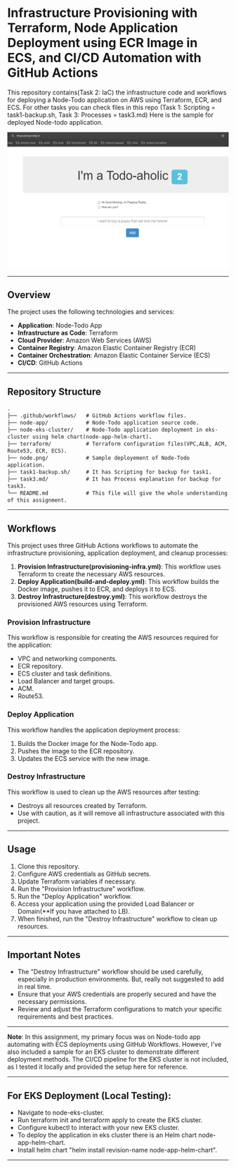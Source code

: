 # Infrastructure Provisioning with Terraform, Node Application Deployment using ECR Image in ECS, and CI/CD Automation with GitHub Actions


This repository contains(Task 2: IaC) the infrastructure code and workflows for deploying a Node-Todo application on AWS using Terraform, ECR, and ECS. For other tasks you can check files in this repo (Task 1: Scripting = task1-backup.sh, Task 3: Processes = task3.md) Here is the sample for deployed Node-todo application.

![Alt text](node.png)

---

## Overview

The project uses the following technologies and services:

- **Application**: Node-Todo App
- **Infrastructure as Code**: Terraform
- **Cloud Provider**: Amazon Web Services (AWS)
- **Container Registry**: Amazon Elastic Container Registry (ECR)
- **Container Orchestration**: Amazon Elastic Container Service (ECS)
- **CI/CD**: GitHub Actions

---

## Repository Structure

```
.
├── .github/workflows/   # GitHub Actions workflow files.
├── node-app/            # Node-Todo application source code.
├── node-eks-cluster/    # Node-Todo application deployment in eks-cluster using helm chart(node-app-helm-chart).
├── terraform/           # Terraform configuration files(VPC,ALB, ACM, Route53, ECR, ECS).
├── node.png/            # Sample deployement of Node-Todo application.
├── task1-backup.sh/     # It has Scripting for backup for task1.
├── task3.md/            # It has Process explanation for backup for task3.
└── README.md            # This file will give the whole understanding of this assignment.
```
---
## Workflows

This project uses three GitHub Actions workflows to automate the infrastructure provisioning, application deployment, and cleanup processes:

1. **Provision Infrastructure(provisioning-infra.yml)**: This workflow uses Terraform to create the necessary AWS resources.
2. **Deploy Application(build-and-deploy.yml)**: This workflow builds the Docker image, pushes it to ECR, and deploys it to ECS.
3. **Destroy Infrastructure(destroy.yml)**: This workflow destroys the provisioned AWS resources using Terraform.

### Provision Infrastructure

This workflow is responsible for creating the AWS resources required for the application:

- VPC and networking components.
- ECR repository.
- ECS cluster and task definitions.
- Load Balancer and target groups.
- ACM.
- Route53.

### Deploy Application

This workflow handles the application deployment process:

1. Builds the Docker image for the Node-Todo app.
2. Pushes the image to the ECR repository.
3. Updates the ECS service with the new image.

### Destroy Infrastructure

This workflow is used to clean up the AWS resources after testing:

- Destroys all resources created by Terraform.
- Use with caution, as it will remove all infrastructure associated with this project.

---

## Usage

1. Clone this repository.
2. Configure AWS credentials as GitHub secrets.
3. Update Terraform variables if necessary.
4. Run the "Provision Infrastructure" workflow.
5. Run the "Deploy Application" workflow.
6. Access your application using the provided Load Balancer or Domain(**If you have attached to LB).
7. When finished, run the "Destroy Infrastructure" workflow to clean up resources.

---

## Important Notes

- The "Destroy Infrastructure" workflow should be used carefully, especially in production environments. But, really not suggested to add in real time.
- Ensure that your AWS credentials are properly secured and have the necessary permissions.
- Review and adjust the Terraform configurations to match your specific requirements and best practices.

---

**Note**: In this assignment, my primary focus was on Node-todo app automating with ECS deployments using GitHub Workflows. However, I've also included a sample for an EKS cluster to demonstrate different deployment methods. The CI/CD pipeline for the EKS cluster is not included, as I tested it locally and provided the setup here for reference.

---

## For EKS Deployment (Local Testing):

- Navigate to node-eks-cluster.
- Run terraform init and terraform apply to create the EKS cluster.
- Configure kubectl to interact with your new EKS cluster.
- To deploy the application in eks cluster there is an Helm chart node-app-helm-chart.
- Install helm chart "helm install revision-name node-app-helm-chart".

---